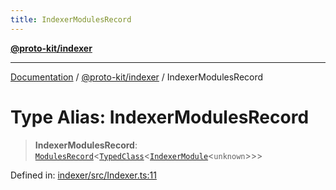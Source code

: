 ```yaml
---
title: IndexerModulesRecord
---
```


[**@proto-kit/indexer**](../README.md)

***

[Documentation](../../../README.md) / [@proto-kit/indexer](../README.md) / IndexerModulesRecord

# Type Alias: IndexerModulesRecord

> **IndexerModulesRecord**: [`ModulesRecord`](../../common/interfaces/ModulesRecord.md)\<[`TypedClass`](../../common/type-aliases/TypedClass.md)\<[`IndexerModule`](../classes/IndexerModule.md)\<`unknown`\>\>\>

Defined in: [indexer/src/Indexer.ts:11](https://github.com/proto-kit/framework/blob/4d6b3b6da51b3edee0fbf25ce72c1f59ec61e891/packages/indexer/src/Indexer.ts#L11)
